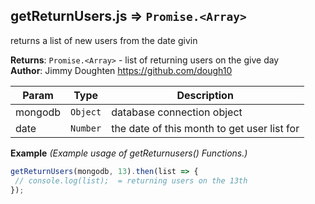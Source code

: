 <a name="getReturnUsers.module_js"></a>

## getReturnUsers.js ⇒ <code>Promise.&lt;Array&gt;</code>
returns a list of  new users from the date givin

**Returns**: <code>Promise.&lt;Array&gt;</code> - list of returning users on the give day  
**Author**: Jimmy Doughten <https://github.com/dough10>  

| Param | Type | Description |
| --- | --- | --- |
| mongodb | <code>Object</code> | database connection object |
| date | <code>Number</code> | the date of this month to get user list for |

**Example** *(Example usage of getReturnusers() Functions.)*  
```js
getReturnUsers(mongodb, 13).then(list => {
 // console.log(list);  = returning users on the 13th 
});
```
